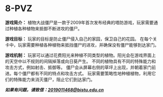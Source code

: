 # **8-PVZ** #

**游戏简介：**
植物大战僵尸是一款于2009年首次发布经典的塔防游戏，玩家需要通过种植各种植物来抵御不断进攻的僵尸。

**游戏目标：**
玩家的目标是防止僵尸侵入自己的家园，保卫自己的花园。
在每个关卡中，玩家需要种植各种植物来抵挡僵尸的进攻，并确保没有僵尸能够到达家门。

**游戏机制：**
玩家可以通过花费阳光来种植不同类型的植物。阳光会在游戏界面上的天空中以不规则的间隔掉落或向日葵产生。
不同的植物具有不同的特殊能力和攻击方式，例如射击、抵御等。
僵尸会从屏幕右侧的草坪上出现，并朝着家门前进。每个僵尸都有不同的特点和攻击方式。
玩家需要策略性地种植植物，利用它们的特殊能力来消灭僵尸，阻止它们到达家门。

***如果有问题，请致信：2019011468@bistu.edu.cn***

